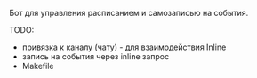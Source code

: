 Бот для управления расписанием и самозаписью на события.

TODO:

* привязка к каналу (чату) - для взаимодействия Inline
* запись на события через inline запрос
* Makefile
